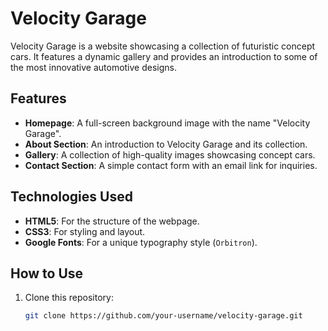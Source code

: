 # Velocity Garage

Velocity Garage is a website showcasing a collection of futuristic concept cars. It features a dynamic gallery and provides an introduction to some of the most innovative automotive designs.

## Features

- **Homepage**: A full-screen background image with the name "Velocity Garage".
- **About Section**: An introduction to Velocity Garage and its collection.
- **Gallery**: A collection of high-quality images showcasing concept cars.
- **Contact Section**: A simple contact form with an email link for inquiries.

## Technologies Used

- **HTML5**: For the structure of the webpage.
- **CSS3**: For styling and layout.
- **Google Fonts**: For a unique typography style (`Orbitron`).
  
## How to Use

1. Clone this repository:
   ```bash
   git clone https://github.com/your-username/velocity-garage.git
